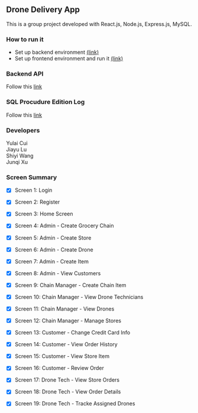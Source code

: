 ## Drone Delivery App
This is a group project developed with React.js, Node.js, Express.js, MySQL. 
<br/>

### How to run it

- Set up backend environment [(link)](https://github.gatech.edu/cs4400group35/cs4400_Phase4/tree/master/backend)
- Set up frontend environment and run it [(link)](https://github.gatech.edu/cs4400group35/cs4400_Phase4/tree/master/frontend)

### Backend API

Follow this [link](https://github.gatech.edu/cs4400group35/cs4400_Phase4/tree/master/backend)

### SQL Procudure Edition Log

Follow this [link](https://github.gatech.edu/cs4400group35/cs4400_Phase4/tree/master/SQL_database)

### Developers

Yulai Cui <br/>
Jiayu Lu <br/>
Shiyi Wang <br/>
Junqi Xu <br/>

### Screen Summary
- [x] Screen 1: Login
- [x] Screen 2: Register
- [x] Screen 3: Home Screen
- [x] Screen 4: Admin - Create Grocery Chain
- [x] Screen 5: Admin - Create Store
- [x] Screen 6: Admin - Create Drone
- [x] Screen 7: Admin - Create Item
- [x] Screen 8: Admin - View Customers
- [x] Screen 9: Chain Manager - Create Chain Item
- [x] Screen 10: Chain Manager - View Drone Technicians
- [x] Screen 11: Chain Manager - View Drones
- [x] Screen 12: Chain Manager - Manage Stores
- [x] Screen 13: Customer - Change Credit Card Info
- [x] Screen 14: Customer - View Order History
- [x] Screen 15: Customer - View Store Item
- [x] Screen 16: Customer - Review Order
- [x] Screen 17: Drone Tech - View Store Orders
- [x] Screen 18: Drone Tech - View Order Details
- [x] Screen 19: Drone Tech - Tracke Assigned Drones


